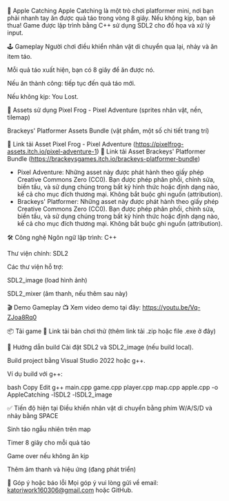 🍏 Apple Catching
Apple Catching là một trò chơi platformer mini, nơi bạn phải nhanh tay ăn được quả táo trong vòng 8 giây. Nếu không kịp, bạn sẽ thua!
Game được lập trình bằng C++ sử dụng SDL2 cho đồ họa và xử lý input.

🕹️ Gameplay
Người chơi điều khiển nhân vật di chuyển qua lại, nhảy và ăn item táo.

Mỗi quả táo xuất hiện, bạn có 8 giây để ăn được nó.

Nếu ăn thành công: tiếp tục đến quả táo mới.

Nếu không kịp: You Lost.

🎨 Assets sử dụng
Pixel Frog - Pixel Adventure (sprites nhân vật, nền, tilemap)

Brackeys' Platformer Assets Bundle (vật phẩm, một số chi tiết trang trí)

📎 Link tải Asset Pixel Frog - Pixel Adventure (https://pixelfrog-assets.itch.io/pixel-adventure-1)
📎 Link tải Asset Brackeys' Platformer Bundle (https://brackeysgames.itch.io/brackeys-platformer-bundle)

 + Pixel Adventure: Những asset này được phát hành theo giấy phép Creative Commons Zero (CC0).
Bạn được phép phân phối, chỉnh sửa, biến tấu, và sử dụng chúng trong bất kỳ hình thức hoặc định dạng nào, kể cả cho mục đích thương mại.
Không bắt buộc ghi nguồn (attribution).
+ Brackeys' Platformer: Những asset này được phát hành theo giấy phép Creative Commons Zero (CC0).
Bạn được phép phân phối, chỉnh sửa, biến tấu, và sử dụng chúng trong bất kỳ hình thức hoặc định dạng nào, kể cả cho mục đích thương mại.
Không bắt buộc ghi nguồn (attribution).


🛠️ Công nghệ
Ngôn ngữ lập trình: C++

Thư viện chính: SDL2

Các thư viện hỗ trợ:

SDL2_image (load hình ảnh)

SDL2_mixer (âm thanh, nếu thêm sau này)

🎬 Demo Gameplay
📺 Xem video demo tại đây: https://youtu.be/Vq-ZJoa8Rq0

📦 Tải game
🔗 Link tải bản chơi thử (thêm link tải .zip hoặc file .exe ở đây)

📜 Hướng dẫn build
Cài đặt SDL2 và SDL2_image (nếu build local).

Build project bằng Visual Studio 2022 hoặc g++.

Ví dụ build với g++:

bash
Copy
Edit
g++ main.cpp game.cpp player.cpp map.cpp apple.cpp -o AppleCatching -lSDL2 -lSDL2_image

✅ Tiến độ hiện tại
 Điều khiển nhân vật di chuyển bằng phím W/A/S/D và nhảy bằng SPACE

 Sinh táo ngẫu nhiên trên map

 Timer 8 giây cho mỗi quả táo

 Game over nếu không ăn kịp

 Thêm âm thanh và hiệu ứng (đang phát triển)

💬 Góp ý hoặc báo lỗi
Mọi góp ý vui lòng gửi về email: katoriwork160306@gmail.com hoặc GitHub.
